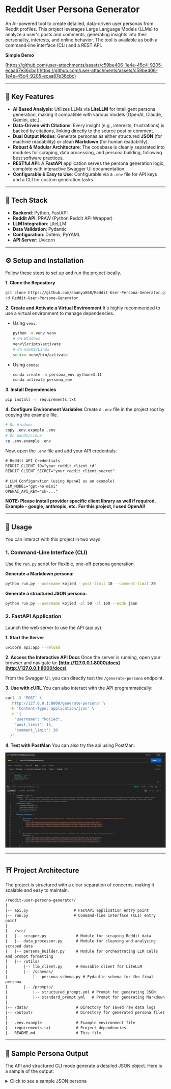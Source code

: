 # Reddit User Persona Generator

An AI-powered tool to create detailed, data-driven user personas from Reddit profiles. This project leverages Large Language Models (LLMs) to analyze a user's posts and comments, generating insights into their personality, interests, and online behavior. The tool is available as both a command-line interface (CLI) and a REST API.

**Simple Demo**

[https://github.com/user-attachments/assets/c59be406-1e4e-45c4-9205-ecaa67e36cbc](https://github.com/user-attachments/assets/c59be406-1e4e-45c4-9205-ecaa67e36cbc) 

---

## 📌 Key Features

*   **AI Based Analysis**: Utilizes LLMs via **LiteLLM** for intelligent persona generation, making it compatible with various models (OpenAI, Claude, Gemini, etc.).
*   **Data-Driven with Citations**: Every insight (e.g., interests, frustrations) is backed by citations, linking directly to the source post or comment.
*   **Dual Output Modes**: Generate personas as either structured **JSON** (for machine readability) or clean **Markdown** (for human readability).
*   **Robust & Modular Architecture**: The codebase is cleanly separated into modules for scraping, data processing, and persona building, following best software practices.
*   **RESTful API**: A **FastAPI** application serves the persona generation logic, complete with interactive Swagger UI documentation.
*   **Configurable & Easy to Use**: Configurable via a `.env` file for API keys and a CLI for custom generation tasks.

---

## 📱 Tech Stack

*   **Backend**: Python, FastAPI
*   **Reddit API**: PRAW (Python Reddit API Wrapper)
*   **LLM Integration**: LiteLLM
*   **Data Validation**: Pydantic
*   **Configuration**: Dotenv, PyYAML
*   **API Server**: Uvicorn

---

## ⚙️ Setup and Installation

Follow these steps to set up and run the project locally.

**1. Clone the Repository**
```bash
git clone https://github.com/ananya868/Reddit-User-Persona-Generator.git
cd Reddit-User-Persona-Generator
```

**2. Create and Activate a Virtual Environment**
It's highly recommended to use a virtual environment to manage dependencies.

*   Using `venv`:
    ```bash
    python -m venv venv
    # On Windows
    venv\Scripts\activate
    # On macOS/Linux
    source venv/bin/activate
    ```
*   Using `conda`:
    ```bash
    conda create -n persona_env python=3.11
    conda activate persona_env
    ```

**3. Install Dependencies**
```bash
pip install -r requirements.txt
```

**4. Configure Environment Variables**
Create a `.env` file in the project root by copying the example file.

```bash
# On Windows
copy .env.example .env
# On macOS/Linux
cp .env.example .env
```
Now, open the `.env` file and add your API credentials:
```env
# Reddit API Credentials
REDDIT_CLIENT_ID="your_reddit_client_id"
REDDIT_CLIENT_SECRET="your_reddit_client_secret"

# LLM Configuration (using OpenAI as an example)
LLM_MODEL="gpt-4o-mini"
OPENAI_API_KEY="sk-..."
```

**NOTE: Please install provider specific client library as well if required. Example - google, anthropic, etc.**
**For this project, I used OpenAI!**

---

## 🧺 Usage

You can interact with this project in two ways:

### 1. Command-Line Interface (CLI)

Use the `run.py` script for flexible, one-off persona generation.

**Generate a Markdown persona:**
```bash
python run.py --username kojied --post-limit 10 --comment-limit 20
```

**Generate a structured JSON persona:**
```bash
python run.py --username kojied -pl 50 -cl 100 --mode json
```

### 2. FastAPI Application

Launch the web server to use the API (api.py):

**1. Start the Server**
```bash
uvicorn api:app --reload
```

**2. Access the Interactive API Docs**
Once the server is running, open your browser and navigate to:
**[http://127.0.0.1:8000/docs](http://127.0.0.1:8000/docs)**

From the Swagger UI, you can directly test the `/generate-persona` endpoint.

**3. Use with cURL**
You can also interact with the API programmatically:
```bash
curl -X 'POST' \
  'http://127.0.0.1:8000/generate-persona' \
  -H 'Content-Type: application/json' \
  -d '{
    "username": "kojied",
    "post_limit": 15,
    "comment_limit": 30
  }'
```

**4. Test with PostMan**
You can also try the api using PostMan: 

![Test](output/postman_test.png) 

---

## ⛩️ Project Architecture

The project is structured with a clear separation of concerns, making it scalable and easy to maintain.

```
/reddit-user-persona-generator/
|
|-- api.py                    # FastAPI application entry point
|-- run.py                    # Command-line interface (CLI) entry point
|
|-- /src/
|   |-- scraper.py             # Module for scraping Reddit data
|   |-- data_processor.py      # Module for cleaning and analyzing scraped data
|   |-- persona_builder.py     # Module for orchestrating LLM calls and prompt formatting
|   |-- /utils/
|       |-- llm_client.py      # Reusable client for LiteLLM
|       |-- /schemas/
|           |-- persona_schema.py # Pydantic schema for the final persona
|       |-- /prompts/
|           |-- structured_prompt.yml # Prompt for generating JSON
|           |-- standard_prompt.yml   # Prompt for generating Markdown
|
|-- /data/                     # Directory for saved raw data logs
|-- /output/                   # Directory for generated persona files
|
|-- .env.example               # Example environment file
|-- requirements.txt           # Project dependencies
|-- README.md                  # This file
```

---

## 🔮 Sample Persona Output

The API and structured CLI mode generate a detailed JSON object. Here is a sample of the output:

<details>
<summary>Click to see a sample JSON persona</summary>

```json
{
  "username": "test_user_final",
  "summary": "This user appears to be a forward-thinking individual with a strong interest in the intersection of technology and society, particularly concerning AI ethics and regulation. They are proactive in discussions, often taking a stance on complex issues. They also offer practical, cautious advice in other domains like personal finance, suggesting a well-rounded and analytical mindset.",
  "personality_traits": {
    "introvert_extrovert": 7,
    "analytical_creative": 3,
    "skeptical_trusting": 4,
    "passive_proactive": 9
  },
  "behaviors_and_habits": [
    {
      "description": "Prefers to initiate discussions on complex or serious topics.",
      "citations": [
        "http://reddit.com/r/Futurology/p1"
      ]
    },
    {
      "description": "Engages in discussions to reinforce and agree with points made by others.",
      "citations": [
        "http://reddit.com/r/Futurology/p1/c1"
      ]
    }
  ],
  "topics_of_interest": [
    {
      "description": "AI Ethics and Regulation: The user expresses strong opinions on the importance of safely managing artificial intelligence.",
      "citations": [
        "http://reddit.com/r/Futurology/p1",
        "http://reddit.com/r/Futurology/p1/c1"
      ]
    },
    {
      "description": "Personal Finance: The user advises on long-term, safe investment strategies, specifically low-cost index funds.",
      "citations": [
        "http://reddit.com/r/PersonalFinance/p2/c2"
      ]
    }
  ],
  "motivations_and_values": [
    {
      "description": "Values proactive and safe technological development.",
      "citations": [
        "http://reddit.com/r/Futurology/p1"
      ]
    },
    {
      "description": "Motivated by helping others make prudent financial decisions.",
      "citations": [
        "http://reddit.com/r/PersonalFinance/p2/c2"
      ]
    }
  ],
  "frustrations_and_pain_points": [
    {
      "description": "Frustrated by risky, short-sighted approaches to complex problems like market timing.",
      "citations": [
        "http://reddit.com/r/PersonalFinance/p2/c2"
      ]
    }
  ]
}
```

</details>
